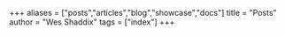 +++
aliases = ["posts","articles","blog","showcase","docs"]
title = "Posts"
author = "Wes Shaddix"
tags = ["index"]
+++